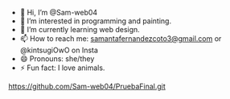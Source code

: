 - 👋 Hi, I’m @Sam-web04
- 👀 I’m interested in programming and painting.
- 🌱 I’m currently learning web design.
- 📫 How to reach me: samantafernandezcoto3@gmail.com or @kintsugiOwO on Insta
- 😄 Pronouns: she/they
- ⚡ Fun fact: I love animals.
  
https://github.com/Sam-web04/PruebaFinal.git
<!---
Sam-web04/Sam-web04 is a ✨ special ✨ repository because its `README.md` (this file) appears on your GitHub profile.
You can click the Preview link to take a look at your changes.
--->
